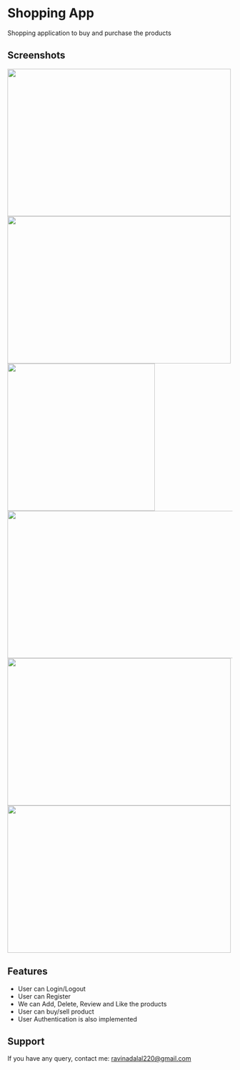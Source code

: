 # Shopping App

Shopping application to buy and purchase the products


## Screenshots

<img src="https://user-images.githubusercontent.com/90137092/186125976-f2da7b97-0ca6-48cb-85cc-96b99cd09e66.jpeg" width="500" height="330">  <img src="https://user-images.githubusercontent.com/90137092/186126948-2a08368c-031d-4cd3-8751-ed59077468cf.jpeg" width="500" height="330">
<img src="https://user-images.githubusercontent.com/90137092/186127639-df93e3ce-be54-4aca-9f87-39f723ecdcf3.jpeg" width="330" height="330">  <img src="https://user-images.githubusercontent.com/90137092/186128191-c4d9885a-df55-4835-b66f-a99f7e558b62.jpeg" width="600" height="330">
<img src="https://user-images.githubusercontent.com/90137092/186129311-24a80a8e-5771-44b0-bee1-f254258e7348.jpeg" width="500" height="330">  <img src="https://user-images.githubusercontent.com/90137092/186129437-de78638d-16f9-4c81-9310-cdb768a25550.jpeg" width="500" height="330">


## Features


- User can Login/Logout
- User can Register
- We can Add, Delete, Review and Like the products
- User can buy/sell product
- User Authentication is also implemented


## Support

If you have any query, contact me: ravinadalal220@gmail.com
